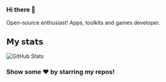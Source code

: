 ### Hi there 👋

Open-source enthusiast! Apps, toolkits and games developer.

## 𝗠𝘆 s𝘁𝗮𝘁𝘀

![GitHub Stats](https://github-readme-stats.vercel.app/api?username=PeyTy&show_icons=true&hide_border=true)

### Show some ❤️ by starring my repos!

<!-- based on https://raw.githubusercontent.com/classerase/classerase/master/README.md -->

<!--
**PeyTy/PeyTy** is a ✨ _special_ ✨ repository because its `README.md` (this file) appears on your GitHub profile.

Here are some ideas to get you started:

- 🔭 I’m currently working on ...
- 🌱 I’m currently learning ...
- 👯 I’m looking to collaborate on ...
- 🤔 I’m looking for help with ...
- 💬 Ask me about ...
- 📫 How to reach me: ...
- 😄 Pronouns: ...
- ⚡ Fun fact: ...
-->
